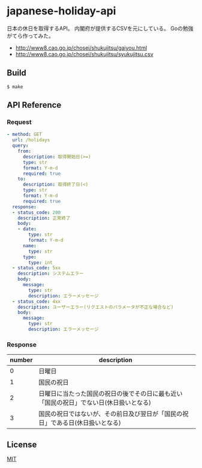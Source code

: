 # japanese-holiday-api

日本の休日を取得するAPI。
内閣府が提供するCSVを元にしている。
Goの勉強がてら作ってみた。

* http://www8.cao.go.jp/chosei/shukujitsu/gaiyou.html
* http://www8.cao.go.jp/chosei/shukujitsu/syukujitsu.csv

## Build

```
$ make
```

## API Reference

### Request

```yaml
- method: GET
  url: /holidays
  query:
    from:
      description: 取得開始日(>=)
      type: str
      format: Y-m-d
      required: true
    to:
      description: 取得終了日(<)
      type: str
      format: Y-m-d
      required: true
  response:
  - status_code: 200
    description: 正常終了
    body:
    - date:
        type: str
        format: Y-m-d
      name:
        type: str
      type:
        type: int
  - status_code: 5xx
    description: システムエラー
    body:
      message:
        type: str
        description: エラーメッセージ
  - status_code: 4xx
    description: ユーザーエラー(リクエストのパラメータが不正な場合など)
    body:
      message:
        type: str
        description: エラーメッセージ
```

### Response

number | description
--- | ---
0 | 日曜日
1 | 国民の祝日
2 | 日曜日に当たった国民の祝日の後でその日に最も近い「国民の祝日」でない日(休日扱いとなる)
3 | 国民の祝日ではないが、その前日及び翌日が「国民の祝日」である日(休日扱いとなる)

## License

[MIT](LICENSE)
